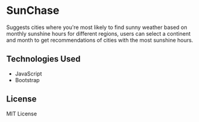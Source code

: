 # SunChase

Suggests cities where you're most likely to find sunny weather based on monthly sunshine hours for different regions, users can select a continent and month to get recommendations of cities with the most sunshine hours.

## Technologies Used

- JavaScript
- Bootstrap

## License

MIT License

